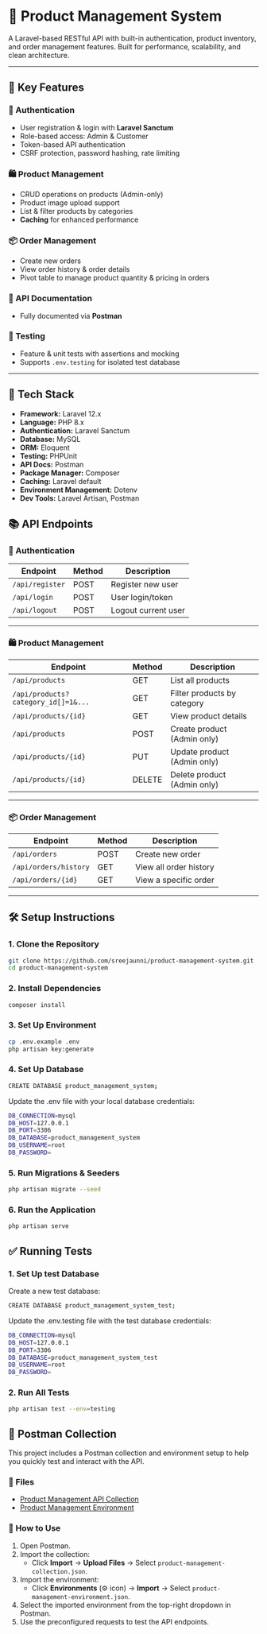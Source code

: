 # 🛒 Product Management System

A Laravel-based RESTful API with built-in authentication, product inventory, and order management features. Built for performance, scalability, and clean architecture.

---

## 🚀 Key Features

### 🔐 Authentication
- User registration & login with **Laravel Sanctum**
- Role-based access: Admin & Customer
- Token-based API authentication
- CSRF protection, password hashing, rate limiting

### 🛍️ Product Management
- CRUD operations on products (Admin-only)
- Product image upload support
- List & filter products by categories
- **Caching** for enhanced performance

### 📦 Order Management
- Create new orders
- View order history & order details
- Pivot table to manage product quantity & pricing in orders

### 📘 API Documentation
- Fully documented via **Postman**
### 🧪 Testing
- Feature & unit tests with assertions and mocking
- Supports `.env.testing` for isolated test database

---

## 🧰 Tech Stack

- **Framework:** Laravel 12.x
- **Language:** PHP 8.x
- **Authentication:** Laravel Sanctum
- **Database:** MySQL
- **ORM:** Eloquent
- **Testing:** PHPUnit
- **API Docs:** Postman
- **Package Manager:** Composer
- **Caching:** Laravel default
- **Environment Management:** Dotenv
- **Dev Tools:** Laravel Artisan, Postman

## 📚 API Endpoints

### 🔐 Authentication

| Endpoint        | Method | Description          |
|----------------|--------|----------------------|
| `/api/register`| POST   | Register new user    |
| `/api/login`   | POST   | User login/token     |
| `/api/logout`  | POST   | Logout current user  |

---

### 🛍️ Product Management

| Endpoint                                | Method | Description                        |
|-----------------------------------------|--------|------------------------------------|
| `/api/products`                         | GET    | List all products                  |
| `/api/products?category_id[]=1&...`     | GET    | Filter products by category        |
| `/api/products/{id}`                    | GET    | View product details               |
| `/api/products`                         | POST   | Create product (Admin only)        |
| `/api/products/{id}`                    | PUT    | Update product (Admin only)        |
| `/api/products/{id}`                    | DELETE | Delete product (Admin only)        |

---

### 📦 Order Management

| Endpoint              | Method | Description               |
|-----------------------|--------|---------------------------|
| `/api/orders`         | POST   | Create new order          |
| `/api/orders/history` | GET    | View all order history    |
| `/api/orders/{id}`    | GET    | View a specific order     |

---

## 🛠️ Setup Instructions

### 1. Clone the Repository

```bash
git clone https://github.com/sreejaunni/product-management-system.git
cd product-management-system
```
### 2.  Install Dependencies

```bash
composer install
```
### 3. Set Up Environment

```bash
cp .env.example .env
php artisan key:generate
```

### 4. Set Up Database

```bash
CREATE DATABASE product_management_system;
```
Update the .env file with your local database credentials:
```bash
DB_CONNECTION=mysql
DB_HOST=127.0.0.1
DB_PORT=3306
DB_DATABASE=product_management_system
DB_USERNAME=root
DB_PASSWORD=
```
### 5. Run Migrations & Seeders

```bash
php artisan migrate --seed
```
### 6. Run the Application

```bash
php artisan serve
```

## ✅ Running Tests

### 1. Set Up test Database
Create a new test database:
```bash
CREATE DATABASE product_management_system_test;
```
Update the .env.testing file with the test database credentials:
```bash
DB_CONNECTION=mysql
DB_HOST=127.0.0.1
DB_PORT=3306
DB_DATABASE=product_management_system_test
DB_USERNAME=root
DB_PASSWORD=
```
### 2. Run All Tests

```bash
php artisan test --env=testing
```

## 🧪 Postman Collection

This project includes a Postman collection and environment setup to help you quickly test and interact with the API.

### 🔗 Files
- [Product Management API Collection](https://github.com/sreejaunni/product-management-api-collection/blob/main/product-management-collection.json
  )
- [Product Management Environment](https://github.com/sreejaunni/product-management-api-collection/blob/main/product-management-environment.json
  )

### 🚀 How to Use

1. Open Postman.
2. Import the collection:
    - Click **Import** → **Upload Files** → Select `product-management-collection.json`.
3. Import the environment:
    - Click **Environments** (⚙️ icon) → **Import** → Select `product-management-environment.json`.
4. Select the imported environment from the top-right dropdown in Postman.
5. Use the preconfigured requests to test the API endpoints.
